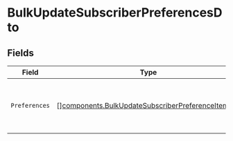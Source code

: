 # BulkUpdateSubscriberPreferencesDto


## Fields

| Field                                                                                                                  | Type                                                                                                                   | Required                                                                                                               | Description                                                                                                            |
| ---------------------------------------------------------------------------------------------------------------------- | ---------------------------------------------------------------------------------------------------------------------- | ---------------------------------------------------------------------------------------------------------------------- | ---------------------------------------------------------------------------------------------------------------------- |
| `Preferences`                                                                                                          | [][components.BulkUpdateSubscriberPreferenceItemDto](../../models/components/bulkupdatesubscriberpreferenceitemdto.md) | :heavy_check_mark:                                                                                                     | Array of workflow preferences to update (maximum 100 items)                                                            |